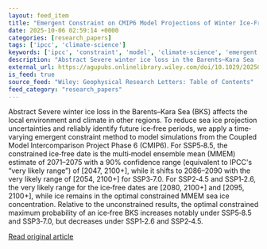 ```yaml
---
layout: feed_item
title: "Emergent Constraint on CMIP6 Model Projections of Winter Ice‐Free Periods in the Barents–Kara Sea"
date: 2025-10-06 02:59:14 +0000
categories: [research_papers]
tags: ['ipcc', 'climate-science']
keywords: ['ipcc', 'constraint', 'model', 'climate-science', 'emergent']
description: "Abstract Severe winter ice loss in the Barents–Kara Sea (BKS) affects the local environment and climate in other regions"
external_url: https://agupubs.onlinelibrary.wiley.com/doi/10.1029/2025GL117660?af=R
is_feed: true
source_feed: "Wiley: Geophysical Research Letters: Table of Contents"
feed_category: "research_papers"
---
```


Abstract Severe winter ice loss in the Barents–Kara Sea (BKS) affects the local environment and climate in other regions. To reduce sea ice projection uncertainties and reliably identify future ice‐free periods, we apply a time‐varying emergent constraint method to model simulations from the Coupled Model Intercomparison Project Phase 6 (CMIP6). For SSP5‐8.5, the constrained ice‐free date is the multi‐model ensemble mean (MMEM) estimate of 2071–2075 with a 90% confidence range (equivalent to IPCC's “very likely range”) of [2047, 2100+], while it shifts to 2086–2090 with the very likely range of [2054, 2100+] for SSP3‐7.0. For SSP2‐4.5 and SSP1‐2.6, the very likely range for the ice‐free dates are [2080, 2100+] and [2095, 2100+], while ice remains in the optimal constrained MMEM sea ice concentration. Relative to the unconstrained results, the optimal constrained maximum probability of an ice‐free BKS increases notably under SSP5‐8.5 and SSP3‐7.0, but decreases under SSP1‐2.6 and SSP2‐4.5.

[Read original article](https://agupubs.onlinelibrary.wiley.com/doi/10.1029/2025GL117660?af=R)
